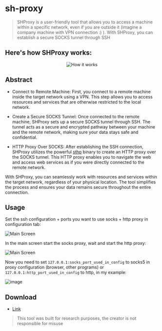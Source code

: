# sh-proxy

> SHProxy is a user-friendly tool that allows you to access a machine within a specific network, even if you are outside it (imagine a company machine with VPN connection :) ). With SHProxy, you can establish a secure SOCKS tunnel through SSH

Here's how SHProxy works:
---
<p align="center">
  <img src="https://github.com/girorme/shproxy/assets/54730507/b1a3799f-990e-4321-a508-78a0e88211cf" alt="How it works">
</p>

Abstract
---
- Connect to Remote Machine: First, you connect to a remote machine inside the target network using a VPN. This step allows you to access resources and services that are otherwise restricted to the local network.

- Create a Secure SOCKS Tunnel: Once connected to the remote machine, SHProxy sets up a secure SOCKS tunnel through SSH. The tunnel acts as a secure and encrypted pathway between your machine and the remote network, making sure your data stays safe and confidential.

- HTTP Proxy Over SOCKS: After establishing the SSH connection, SHProxy utilizes the powerful [sthp](https://github.com/KaranGauswami/socks-to-http-proxy) binary to create an HTTP proxy over the SOCKS tunnel. This HTTP proxy enables you to navigate the web and access web services as if you were directly connected to the remote network.

With SHProxy, you can seamlessly work with resources and services within the target network, regardless of your physical location. The tool simplifies the process and ensures your data remains secure throughout the entire connection.

Usage
---
Set the ssh configuration + ports you want to use socks + http proxy in configuration tab:
<p>
  <img src="https://github.com/girorme/shproxy/assets/54730507/312102ad-19b0-40ba-a497-8df14517d4b7" alt="Main Screen">
</p>

In the main screen start the socks proxy, wait and start the http proxy:
<p>
  <img src="https://github.com/girorme/shproxy/assets/54730507/613dbbb5-10a3-4c2d-8f0f-ca66a4c2d6a2" alt="Main Screen">
</p>

Now you need to set `127.0.0.1:socks_port_used_in_config` to socks5 in proxy configuration (browser, other programs) or `127.0.0.1:http_port_used_in_config` to http, in my example:

![image](https://github.com/girorme/shproxy/assets/54730507/ceba324a-a590-443f-a7dc-87aed9bfd0a4)

Download
---
- [Link](https://github.com/girorme/shproxy/releases/tag/1.0.0)


> This tool was built for research purposes, the creator is not responsible for misuse
